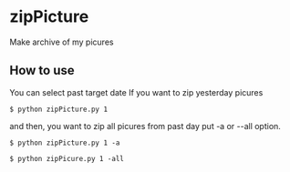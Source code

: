 zipPicture
==========

Make archive of my picures

## How to use
You can select past target date
If you want to zip yesterday picures

    $ python zipPicture.py 1

and then, you want to zip all picures from past day 
put -a or --all option.

    $ python zipPicture.py 1 -a

	$ python zipPicure.py 1 -all
